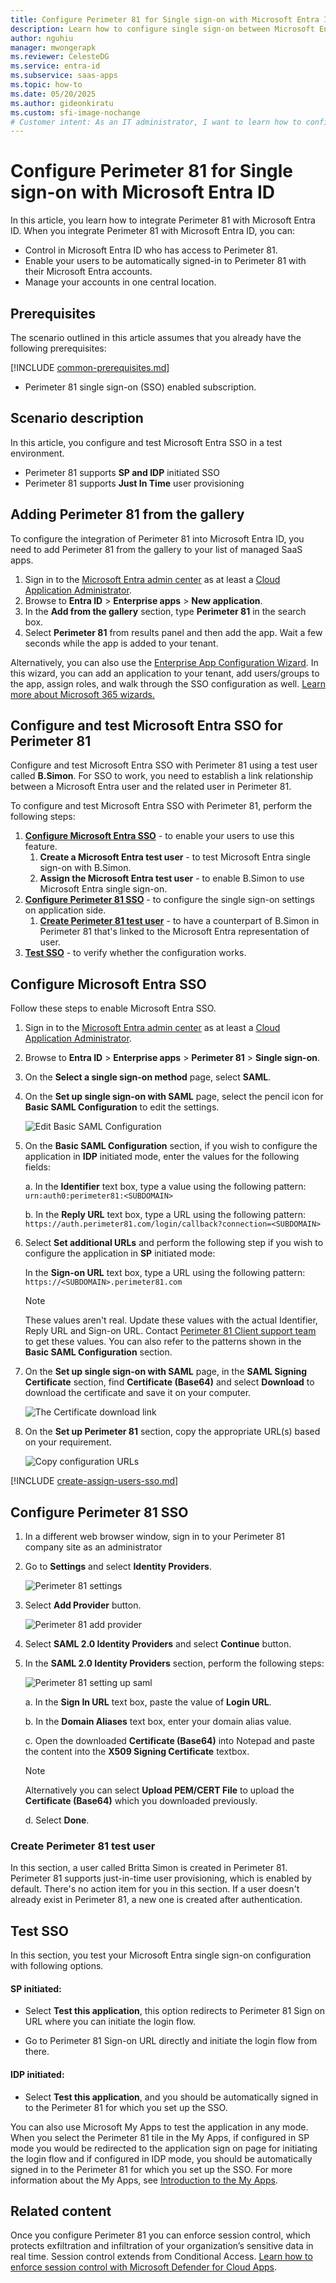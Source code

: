 ```yaml
---
title: Configure Perimeter 81 for Single sign-on with Microsoft Entra ID
description: Learn how to configure single sign-on between Microsoft Entra ID and Perimeter 81.
author: nguhiu
manager: mwongerapk
ms.reviewer: CelesteDG
ms.service: entra-id
ms.subservice: saas-apps
ms.topic: how-to
ms.date: 05/20/2025
ms.author: gideonkiratu
ms.custom: sfi-image-nochange
# Customer intent: As an IT administrator, I want to learn how to configure single sign-on between Microsoft Entra ID and Perimeter 81 so that I can control who has access to Perimeter 81, enable automatic sign-in with Microsoft Entra accounts, and manage my accounts in one central location.
---
```


# Configure Perimeter 81 for Single sign-on with Microsoft Entra ID

In this article,  you learn how to integrate Perimeter 81 with Microsoft Entra ID. When you integrate Perimeter 81 with Microsoft Entra ID, you can:

* Control in Microsoft Entra ID who has access to Perimeter 81.
* Enable your users to be automatically signed-in to Perimeter 81 with their Microsoft Entra accounts.
* Manage your accounts in one central location.

## Prerequisites
The scenario outlined in this article assumes that you already have the following prerequisites:

[!INCLUDE [common-prerequisites.md](~/identity/saas-apps/includes/common-prerequisites.md)]
* Perimeter 81 single sign-on (SSO) enabled subscription.

## Scenario description

In this article,  you configure and test Microsoft Entra SSO in a test environment.

* Perimeter 81 supports **SP and IDP** initiated SSO
* Perimeter 81 supports **Just In Time** user provisioning

## Adding Perimeter 81 from the gallery

To configure the integration of Perimeter 81 into Microsoft Entra ID, you need to add Perimeter 81 from the gallery to your list of managed SaaS apps.

1. Sign in to the [Microsoft Entra admin center](https://entra.microsoft.com) as at least a [Cloud Application Administrator](~/identity/role-based-access-control/permissions-reference.md#cloud-application-administrator).
1. Browse to **Entra ID** > **Enterprise apps** > **New application**.
1. In the **Add from the gallery** section, type **Perimeter 81** in the search box.
1. Select **Perimeter 81** from results panel and then add the app. Wait a few seconds while the app is added to your tenant.

 Alternatively, you can also use the [Enterprise App Configuration Wizard](https://portal.office.com/AdminPortal/home?Q=Docs#/azureadappintegration). In this wizard, you can add an application to your tenant, add users/groups to the app, assign roles, and walk through the SSO configuration as well. [Learn more about Microsoft 365 wizards.](/microsoft-365/admin/misc/azure-ad-setup-guides)


<a name='configure-and-test-azure-ad-sso-for-perimeter-81'></a>

## Configure and test Microsoft Entra SSO for Perimeter 81

Configure and test Microsoft Entra SSO with Perimeter 81 using a test user called **B.Simon**. For SSO to work, you need to establish a link relationship between a Microsoft Entra user and the related user in Perimeter 81.

To configure and test Microsoft Entra SSO with Perimeter 81, perform the following steps:

1. **[Configure Microsoft Entra SSO](#configure-azure-ad-sso)** - to enable your users to use this feature.
    1. **Create a Microsoft Entra test user** - to test Microsoft Entra single sign-on with B.Simon.
    1. **Assign the Microsoft Entra test user** - to enable B.Simon to use Microsoft Entra single sign-on.
1. **[Configure Perimeter 81 SSO](#configure-perimeter-81-sso)** - to configure the single sign-on settings on application side.
    1. **[Create Perimeter 81 test user](#create-perimeter-81-test-user)** - to have a counterpart of B.Simon in Perimeter 81 that's linked to the Microsoft Entra representation of user.
1. **[Test SSO](#test-sso)** - to verify whether the configuration works.

<a name='configure-azure-ad-sso'></a>

## Configure Microsoft Entra SSO

Follow these steps to enable Microsoft Entra SSO.

1. Sign in to the [Microsoft Entra admin center](https://entra.microsoft.com) as at least a [Cloud Application Administrator](~/identity/role-based-access-control/permissions-reference.md#cloud-application-administrator).
1. Browse to **Entra ID** > **Enterprise apps** > **Perimeter 81** > **Single sign-on**.
1. On the **Select a single sign-on method** page, select **SAML**.
1. On the **Set up single sign-on with SAML** page, select the pencil icon for **Basic SAML Configuration** to edit the settings.

   ![Edit Basic SAML Configuration](common/edit-urls.png)

1. On the **Basic SAML Configuration** section, if you wish to configure the application in **IDP** initiated mode, enter the values for the following fields:

    a. In the **Identifier** text box, type a value using the following pattern:
    `urn:auth0:perimeter81:<SUBDOMAIN>`

    b. In the **Reply URL** text box, type a URL using the following pattern:
    `https://auth.perimeter81.com/login/callback?connection=<SUBDOMAIN>`

1. Select **Set additional URLs** and perform the following step if you wish to configure the application in **SP** initiated mode:

    In the **Sign-on URL** text box, type a URL using the following pattern:
    `https://<SUBDOMAIN>.perimeter81.com`

	> [!NOTE]
	> These values aren't real. Update these values with the actual Identifier, Reply URL and Sign-on URL. Contact [Perimeter 81 Client support team](mailto:support@perimeter81.com) to get these values. You can also refer to the patterns shown in the **Basic SAML Configuration** section.

1. On the **Set up single sign-on with SAML** page, in the **SAML Signing Certificate** section,  find **Certificate (Base64)** and select **Download** to download the certificate and save it on your computer.

	![The Certificate download link](common/certificatebase64.png)

1. On the **Set up Perimeter 81** section, copy the appropriate URL(s) based on your requirement.

    ![Copy configuration URLs](common/copy-configuration-urls.png)

<a name='create-an-azure-ad-test-user'></a>

[!INCLUDE [create-assign-users-sso.md](~/identity/saas-apps/includes/create-assign-users-sso.md)]

## Configure Perimeter 81 SSO




1. In a different web browser window, sign in to your Perimeter 81 company site as an administrator

4. Go to **Settings** and select **Identity Providers**.

    ![Perimeter 81 settings](./media/perimeter-81-tutorial/settings.png)

5. Select **Add Provider** button.

    ![Perimeter 81 add provider](./media/perimeter-81-tutorial/add-provider.png)

6. Select **SAML 2.0 Identity Providers** and select **Continue** button.

7. In the **SAML 2.0 Identity Providers** section, perform the following steps:

    ![Perimeter 81 setting up saml](./media/perimeter-81-tutorial/setting-up-saml.png)

    a. In the **Sign In URL** text box, paste the value of **Login URL**.

    b. In the **Domain Aliases** text box, enter your domain alias value.

    c. Open the downloaded **Certificate (Base64)** into Notepad and paste the content into the **X509 Signing Certificate** textbox.

    > [!NOTE]
    > Alternatively you can select **Upload PEM/CERT File** to upload the **Certificate (Base64)** which you downloaded previously.
    
    d. Select **Done**.

### Create Perimeter 81 test user

In this section, a user called Britta Simon is created in Perimeter 81. Perimeter 81 supports just-in-time user provisioning, which is enabled by default. There's no action item for you in this section. If a user doesn't already exist in Perimeter 81, a new one is created after authentication.

## Test SSO 

In this section, you test your Microsoft Entra single sign-on configuration with following options. 

#### SP initiated:

* Select **Test this application**, this option redirects to Perimeter 81 Sign on URL where you can initiate the login flow.  

* Go to Perimeter 81 Sign-on URL directly and initiate the login flow from there.

#### IDP initiated:

* Select **Test this application**, and you should be automatically signed in to the Perimeter 81 for which you set up the SSO.

You can also use Microsoft My Apps to test the application in any mode. When you select the Perimeter 81 tile in the My Apps, if configured in SP mode you would be redirected to the application sign on page for initiating the login flow and if configured in IDP mode, you should be automatically signed in to the Perimeter 81 for which you set up the SSO. For more information about the My Apps, see [Introduction to the My Apps](https://support.microsoft.com/account-billing/sign-in-and-start-apps-from-the-my-apps-portal-2f3b1bae-0e5a-4a86-a33e-876fbd2a4510).

## Related content

Once you configure Perimeter 81 you can enforce session control, which protects exfiltration and infiltration of your organization’s sensitive data in real time. Session control extends from Conditional Access. [Learn how to enforce session control with Microsoft Defender for Cloud Apps](/cloud-app-security/proxy-deployment-any-app).
